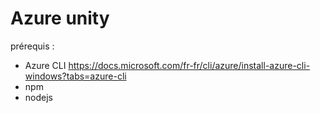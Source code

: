 # Azure unity 

prérequis  : 
 - Azure CLI https://docs.microsoft.com/fr-fr/cli/azure/install-azure-cli-windows?tabs=azure-cli
 - npm 
 - nodejs







